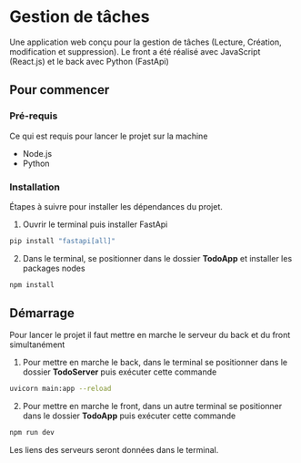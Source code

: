 # Gestion de tâches


Une application web conçu pour la gestion de tâches (Lecture, Création, modification et suppression). Le front a été réalisé avec JavaScript (React.js) et le back avec Python (FastApi)

## Pour commencer

### Pré-requis

Ce qui est requis pour lancer le projet sur la machine

- Node.js
- Python


### Installation

Étapes à suivre pour installer les dépendances du projet.

1. Ouvrir le terminal puis installer FastApi

```bash
pip install "fastapi[all]"
```

2. Dans le terminal, se positionner dans le dossier **TodoApp** et installer les packages nodes

```bash
npm install
```

## Démarrage

Pour lancer le projet il faut mettre en marche le serveur du back et du front simultanément

1. Pour mettre en marche le back, dans le terminal se positionner dans le dossier **TodoServer** puis exécuter cette commande

```bash
uvicorn main:app --reload
```
2. Pour mettre en marche le front, dans un autre terminal se positionner dans le dossier **TodoApp** puis exécuter cette commande

```bash
npm run dev
```
Les liens des serveurs seront données dans le terminal.